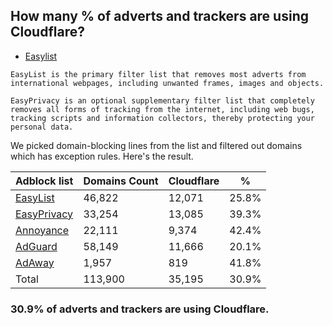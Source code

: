 ## How many % of adverts and trackers are using Cloudflare?


- [Easylist](https://web.archive.org/web/20210516110248/https://easylist.to/)
```
EasyList is the primary filter list that removes most adverts from international webpages, including unwanted frames, images and objects.

EasyPrivacy is an optional supplementary filter list that completely removes all forms of tracking from the internet, including web bugs, tracking scripts and information collectors, thereby protecting your personal data.
```


We picked domain-blocking lines from the list and filtered out domains which has exception rules.
Here's the result.


| Adblock list | Domains Count | Cloudflare | % |
| --- | --- | --- | --- |
| [EasyList](https://easylist.to/easylist/easylist.txt) | 46,822 | 12,071 | 25.8% |
| [EasyPrivacy](https://easylist.to/easylist/easyprivacy.txt) | 33,254 | 13,085 | 39.3% |
| [Annoyance](https://secure.fanboy.co.nz/fanboy-annoyance.txt) | 22,111 | 9,374 | 42.4% |
| [AdGuard](https://adguardteam.github.io/AdGuardSDNSFilter/Filters/filter.txt) | 58,149 | 11,666 | 20.1% |
| [AdAway](https://raw.githubusercontent.com/AdAway/adaway.github.io/master/hosts.txt) | 1,957 | 819 | 41.8% |
| Total | 113,900 | 35,195 | 30.9% |


### 30.9% of adverts and trackers are using Cloudflare.